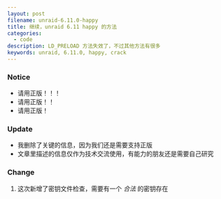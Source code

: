 ```yaml
---
layout: post
filename: unraid-6.11.0-happy
title: 继续，unraid 6.11 happy 的方法
categories:
  - code
description: LD_PRELOAD 方法失效了，不过其他方法有很多
keywords: unraid, 6.11.0, happy, crack
---
```

### Notice

* 请用正版！！！
* 请用正版！！
* 请用正版！

### Update

* 我删除了关键的信息，因为我们还是需要支持正版
* 文章里描述的信息仅作为技术交流使用，有能力的朋友还是需要自己研究

### Change

1. 这次新增了密钥文件检查，需要有一个 *合法* 的密钥存在
